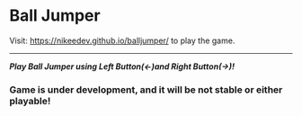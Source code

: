 # Ball Jumper

Visit: https://nikeedev.github.io/balljumper/ to play the game.


---

*****Play Ball Jumper using Left Button(<-)and Right Button(->)!*****


### Game is under development, and it will be not stable or either playable!
